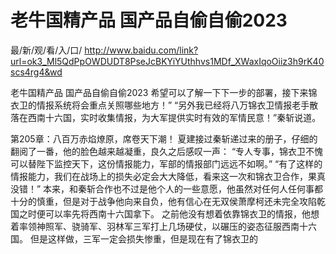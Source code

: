 # 老牛国精产品 国产品自偷自偷2023

最/新/观/看/入/口/ http://www.baidu.com/link?url=ok3_Ml5QdPpOWDUDT8PseJcBKYiYUthhvs1MDf_XWaxIqoOiiz3h9rK40scs4rg4&wd

老牛国精产品 国产品自偷自偷2023
希望可以了解一下下一步的部署，接下来锦衣卫的情报系统将会重点关照哪些地方！”
    “另外我已经将八万锦衣卫情报老手散落在西南十六国，实时收集情报，为大军提供实时有效的军情民意！”秦斩说道。

第205章：八百万赤焰燎原，席卷天下潮！
    夏建接过秦斩递过来的册子，仔细的翻阅了一番，他的脸色越来越凝重，良久之后感叹一声：
    “专人专事，锦衣卫不愧可以替陛下监控天下，这份情报能力，军部的情报部门远远不如啊。”
    “有了这样的情报能力，我们在战场上的损失必定会大大降低，看来这一次和锦衣卫合作，果真没错！”
    本来，和秦斩合作也不过是他个人的一些意愿，他虽然对任何人任何事都十分的慎重，但是对于战争他向来自负，他有信心在无双侯萧摩柯还未完全攻陷乾国之时便可以率先将西南十六国拿下。
    之前他没有想着依靠锦衣卫的情报，他想着率领神照军、骁骑军、羽林军三军打上几场硬仗，以碾压的姿态征服西南十六国。
    但是这样做，三军一定会损失惨重，但是现在有了锦衣卫的
